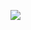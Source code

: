 [![](https://raw.githubusercontent.com/jasonlong/jasonlong/main/chat.svg)](https://bsky.app/profile/jasonlong.me)
